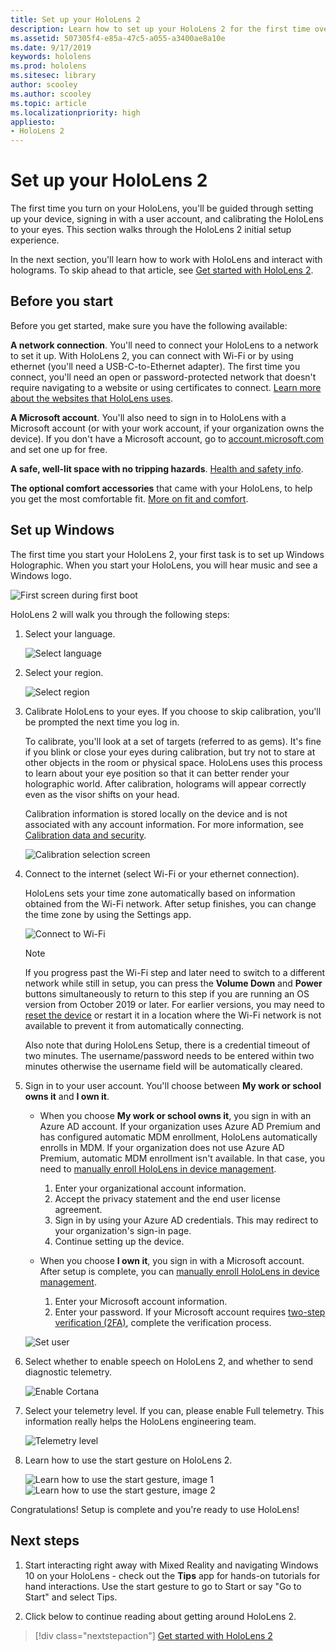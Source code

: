 ```yaml
---
title: Set up your HoloLens 2
description: Learn how to set up your HoloLens 2 for the first time over Wi-Fi network with either a Microsoft (MSA) or Azure Active Directory (AAD) account.
ms.assetid: 507305f4-e85a-47c5-a055-a3400ae8a10e
ms.date: 9/17/2019
keywords: hololens
ms.prod: hololens
ms.sitesec: library
author: scooley
ms.author: scooley
ms.topic: article
ms.localizationpriority: high
appliesto:
- HoloLens 2
---
```


# Set up your HoloLens 2

The first time you turn on your HoloLens, you'll be guided through setting up your device, signing in with a user account, and calibrating the HoloLens to your eyes.  This section walks through the HoloLens 2 initial setup experience.

In the next section, you'll learn how to work with HoloLens and interact with holograms. To skip ahead to that article, see [Get started with HoloLens 2](hololens2-basic-usage.md).

## Before you start

Before you get started, make sure you have the following available:

**A network connection**. You'll need to connect your HoloLens to a network to set it up. With HoloLens 2, you can connect with Wi-Fi or by using ethernet (you'll need a USB-C-to-Ethernet adapter). The first time you connect, you'll need an open or password-protected network that doesn't require navigating to a website or using certificates to connect. [Learn more about the websites that HoloLens uses](hololens-offline.md).

**A Microsoft account**. You'll also need to sign in to HoloLens with a Microsoft account (or with your work account, if your organization owns the device). If you don't have a Microsoft account, go to [account.microsoft.com](https://account.microsoft.com) and set one up for free.

**A safe, well-lit space with no tripping hazards**. [Health and safety info](https://go.microsoft.com/fwlink/p/?LinkId=746661).

**The optional comfort accessories** that came with your HoloLens, to help you get the most comfortable fit. [More on fit and comfort](hololens2-setup.md#adjust-fit).

## Set up Windows

The first time you start your HoloLens 2, your first task is to set up Windows Holographic.  When you start your HoloLens, you will hear music and see a Windows logo.

![First screen during first boot](images/01-magic-moment.png)

HoloLens 2 will walk you through the following steps:

1. Select your language.

    ![Select language](images/04-language.png)

1. Select your region.

    ![Select region](images/05-region.png)

1. Calibrate HoloLens to your eyes.  If you choose to skip calibration, you'll be prompted the next time you log in.

    To calibrate, you'll look at a set of targets (referred to as gems). It's fine if you blink or close your eyes during calibration, but try not to stare at other objects in the room or physical space. HoloLens uses this process to learn about your eye position so that it can better render your holographic world. After calibration, holograms will appear correctly even as the visor shifts on your head.

    Calibration information is stored locally on the device and is not associated with any account information. For more information, see [Calibration data and security](hololens-calibration.md#calibration-data-and-security).

    ![Calibration selection screen](images/06-et-corners.png)

1. Connect to the internet (select Wi-Fi or your ethernet connection).

     HoloLens sets your time zone automatically based on information obtained from the Wi-Fi network. After setup finishes, you can change the time zone by using the Settings app.

    ![Connect to Wi-Fi](images/11-network.png)

    > [!NOTE] 
    > If you progress past the Wi-Fi step and later need to switch to a different network while still in setup, you can press the **Volume Down** and **Power** buttons simultaneously to return to this step if you are running an OS version from October 2019 or later. For earlier versions, you may need to [reset the device](hololens-recovery.md) or restart it in a location where the Wi-Fi network is not available to prevent it from automatically connecting.
    > 
    > Also note that during HoloLens Setup, there is a credential timeout of two minutes. The username/password needs to be entered within two minutes otherwise the username field will be automatically cleared.

1. Sign in to your user account. You'll choose between **My work or school owns it** and **I own it**.

    - When you choose **My work or school owns it**, you sign in with an Azure AD account. If your organization uses Azure AD Premium and has configured automatic MDM enrollment, HoloLens automatically enrolls in MDM. If your organization does not use Azure AD Premium, automatic MDM enrollment isn't available. In that case, you need to [manually enroll HoloLens in device management](hololens-enroll-mdm.md#different-ways-to-enroll).

        1. Enter your organizational account information.
        1. Accept the privacy statement and the end user license agreement.
        1. Sign in by using your Azure AD credentials. This may redirect to your organization's sign-in page.
        1. Continue setting up the device.

    - When you choose **I own it**, you sign in with a Microsoft account. After setup is complete, you can [manually enroll HoloLens in device management](hololens-enroll-mdm.md#different-ways-to-enroll).

        1. Enter your Microsoft account information.
        2. Enter your password. If your Microsoft account requires [two-step verification (2FA)](https://blogs.technet.microsoft.com/microsoft_blog/2013/04/17/microsoft-account-gets-more-secure/), complete the verification process.

    ![Set user](images/13-device-owner.png)

1. Select whether to enable speech on HoloLens 2, and whether to send diagnostic telemetry.

    ![Enable Cortana](images/22-do-more-with-voice.png)

1. Select your telemetry level. If you can, please enable Full telemetry. This information really helps the HoloLens engineering team.

     ![Telemetry level](images/24-telemetry.png)

1. Learn how to use the start gesture on HoloLens 2.

     ![Learn how to use the start gesture, image 1](images/26-01-startmenu-learning.png)
     ![Learn how to use the start gesture, image 2](images/26-02-startmenu-learning.png)

Congratulations!  Setup is complete and you're ready to use HoloLens!

## Next steps

1. Start interacting right away with Mixed Reality and navigating Windows 10 on your HoloLens - check out the **Tips** app for hands-on tutorials for hand interactions. Use the start gesture to go to Start or say "Go to Start" and select Tips.

1. Click below to continue reading about getting around HoloLens 2.

> [!div class="nextstepaction"]
> [Get started with HoloLens 2](hololens2-basic-usage.md)
